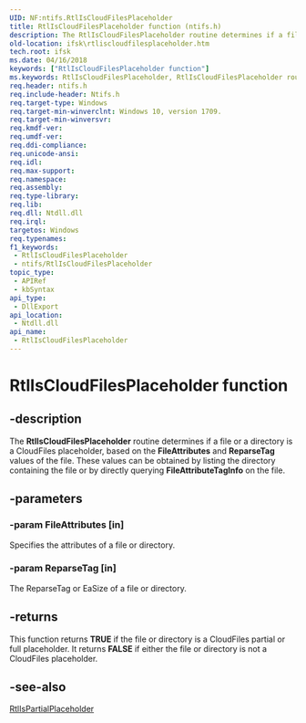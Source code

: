 ```yaml
---
UID: NF:ntifs.RtlIsCloudFilesPlaceholder
title: RtlIsCloudFilesPlaceholder function (ntifs.h)
description: The RtlIsCloudFilesPlaceholder routine determines if a file or a directory is a CloudFiles placeholder, based on the FileAttributes and ReparseTag values of the file.
old-location: ifsk\rtliscloudfilesplaceholder.htm
tech.root: ifsk
ms.date: 04/16/2018
keywords: ["RtlIsCloudFilesPlaceholder function"]
ms.keywords: RtlIsCloudFilesPlaceholder, RtlIsCloudFilesPlaceholder routine [Installable File System Drivers], ifsk.rtliscloudfilesplaceholder, ntifs/RtlIsCloudFilesPlaceholder
req.header: ntifs.h
req.include-header: Ntifs.h
req.target-type: Windows
req.target-min-winverclnt: Windows 10, version 1709.
req.target-min-winversvr: 
req.kmdf-ver: 
req.umdf-ver: 
req.ddi-compliance: 
req.unicode-ansi: 
req.idl: 
req.max-support: 
req.namespace: 
req.assembly: 
req.type-library: 
req.lib: 
req.dll: Ntdll.dll
req.irql: 
targetos: Windows
req.typenames: 
f1_keywords:
 - RtlIsCloudFilesPlaceholder
 - ntifs/RtlIsCloudFilesPlaceholder
topic_type:
 - APIRef
 - kbSyntax
api_type:
 - DllExport
api_location:
 - Ntdll.dll
api_name:
 - RtlIsCloudFilesPlaceholder
---
```


# RtlIsCloudFilesPlaceholder function


## -description

The <b>RtlIsCloudFilesPlaceholder</b> routine determines if a file or a directory is a CloudFiles placeholder,
    based on the <b>FileAttributes</b> and <b>ReparseTag</b> values of the file. These values can be obtained by listing the directory containing the file or by directly querying <b>FileAttributeTagInfo</b> on the file.

## -parameters

### -param FileAttributes [in]


Specifies the attributes of a file or directory.

### -param ReparseTag [in]


The ReparseTag or EaSize of a file or directory.

## -returns

This function returns <b>TRUE</b> if the file or directory is a CloudFiles partial or full placeholder. It  returns <b>FALSE</b> if either the
        file or directory is not a CloudFiles placeholder.

## -see-also

<a href="/windows-hardware/drivers/ddi/ntifs/nf-ntifs-rtlispartialplaceholder">RtlIsPartialPlaceholder</a>
